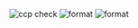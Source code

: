 ![ccp check](https://github.com/jackcenter/motor_platform/actions/workflows/cpp_check.yaml/badge.svg) 
![format](https://github.com/jackcenter/motor_platform/actions/workflows/format.yaml/badge.svg)
![format](https://github.com/jackcenter/motor_platform/actions/workflows/unit_test.yaml/badge.svg)